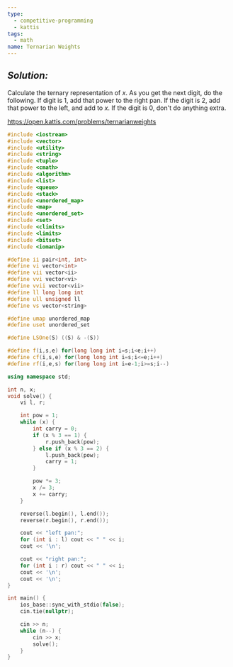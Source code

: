 ```yaml
---
type:
  - competitive-programming
  - kattis
tags:
  - math
name: Ternarian Weights
---
```

## _Solution:_
Calculate the ternary representation of $x$. As you get the next digit, do the following. If digit is $1$, add that power to the right pan. If the digit is $2$, add that power to the left, and add to $x$. If the digit is $0$, don't do anything extra.

https://open.kattis.com/problems/ternarianweights
```cpp
#include <iostream>
#include <vector>
#include <utility>
#include <string>
#include <tuple>
#include <cmath>
#include <algorithm>
#include <list>
#include <queue>
#include <stack>
#include <unordered_map>
#include <map>
#include <unordered_set>
#include <set>
#include <climits>
#include <limits>
#include <bitset>
#include <iomanip>

#define ii pair<int, int>
#define vi vector<int>
#define vii vector<ii>
#define vvi vector<vi>
#define vvii vector<vii>
#define ll long long int
#define ull unsigned ll
#define vs vector<string>

#define umap unordered_map
#define uset unordered_set

#define LSOne(S) ((S) & -(S))

#define f(i,s,e) for(long long int i=s;i<e;i++)
#define cf(i,s,e) for(long long int i=s;i<=e;i++)
#define rf(i,e,s) for(long long int i=e-1;i>=s;i--)

using namespace std;

int n, x;
void solve() {
    vi l, r;

    int pow = 1;
    while (x) {
        int carry = 0;
        if (x % 3 == 1) {
            r.push_back(pow);
        } else if (x % 3 == 2) {
            l.push_back(pow);
            carry = 1;
        }

        pow *= 3;
        x /= 3;
        x += carry;
    }

    reverse(l.begin(), l.end());
    reverse(r.begin(), r.end());

    cout << "left pan:";
    for (int i : l) cout << " " << i;
    cout << '\n';

    cout << "right pan:";
    for (int i : r) cout << " " << i;
    cout << '\n';
    cout << '\n';
}

int main() {
    ios_base::sync_with_stdio(false);
    cin.tie(nullptr);

    cin >> n;
    while (n--) {
        cin >> x;
        solve();
    }
}
```